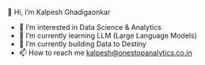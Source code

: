 👋 Hi, I’m Kalpesh Ghadigaonkar
- 👀 I’m interested in Data Science & Analytics
- 🌱 I’m currently learning LLM (Large Language Models)
- 💞️ I’m currently building Data to Destiny
- 📫 How to reach me kalpesh@onestopanalytics.co.in

<!---
kalpesh-dataanalyst/kalpesh-dataanalyst is a ✨ special ✨ repository because its `README.md` (this file) appears on your GitHub profile.
You can click the Preview link to take a look at your changes.
--->

